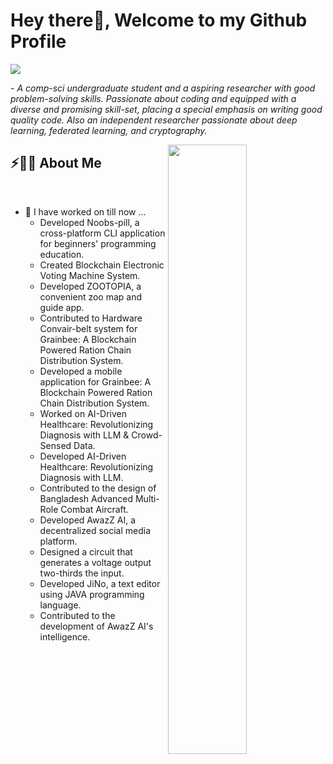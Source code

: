 # Hey there👋, Welcome to my Github Profile

<img src="https://readme-typing-svg.herokuapp.com?font=Architects+Daughter&color=500b92&size=25&center=false&lines=hey!+its+Nishat+Tasnin;ML+Engineer+web+developer...;Independent+Researcher...;Backend+Engineer+Data+Specialist...;.."/>

 <p>- <i>A comp-sci undergraduate student and a aspiring researcher with good problem-solving skills. Passionate about coding and equipped with a diverse and promising skill-set, placing a special emphasis on writing good quality code. Also an independent researcher passionate about deep learning, federated learning, and cryptography.</i></p>

<img src="https://user-images.githubusercontent.com/89788120/167628634-549d2bdd-609e-4275-85af-1e1974da64ca.gif" width="50%" align="right" />

## ⚡🙋‍♂️ About Me

</br>

- 🔧 I have worked on till now ...
  - Developed Noobs-pill, a cross-platform CLI application for beginners' programming education.
  - Created Blockchain Electronic Voting Machine System.
  - Developed ZOOTOPIA, a convenient zoo map and guide app.
  - Contributed to Hardware Convair-belt system for Grainbee: A Blockchain Powered Ration Chain Distribution System.
  - Developed a mobile application for Grainbee: A Blockchain Powered Ration Chain Distribution System.
  - Worked on AI-Driven Healthcare: Revolutionizing Diagnosis with LLM & Crowd-Sensed Data.
  - Developed AI-Driven Healthcare: Revolutionizing Diagnosis with LLM.
  - Contributed to the design of Bangladesh Advanced Multi-Role Combat Aircraft.
  - Developed AwazZ AI, a decentralized social media platform.
  - Designed a circuit that generates a voltage output two-thirds the input.
  - Developed JiNo, a text editor using JAVA programming language.
  - Contributed to the development of AwazZ AI's intelligence.
